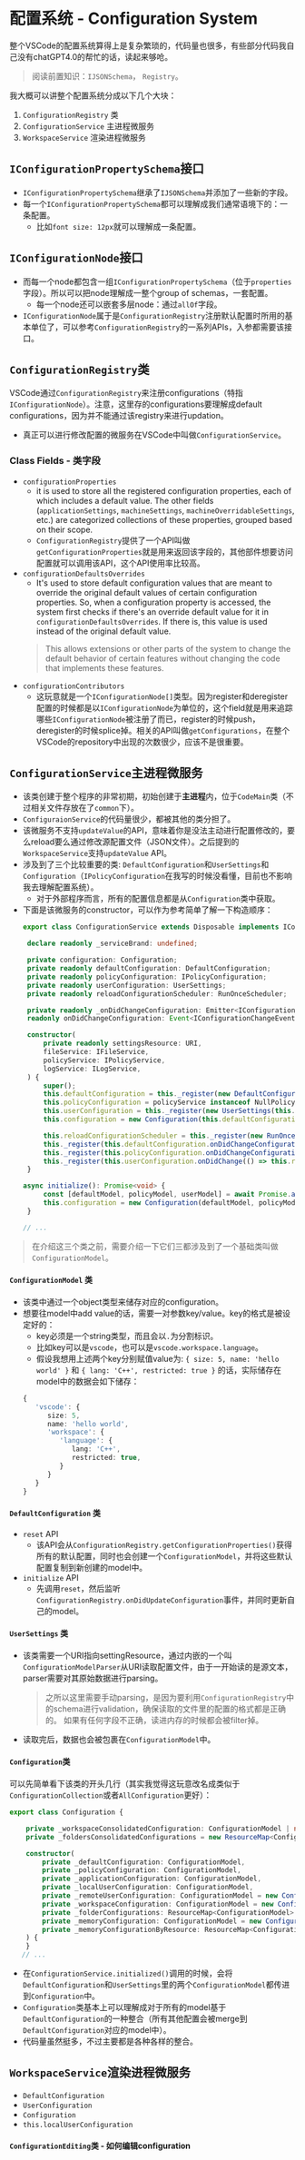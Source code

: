 # 配置系统 - Configuration System
整个VSCode的配置系统算得上是复杂繁琐的，代码量也很多，有些部分代码我自己没有chatGPT4.0的帮忙的话，读起来够呛。

> 阅读前置知识：`IJSONSchema`， `Registry`。

我大概可以讲整个配置系统分成以下几个大块：
1. `ConfigurationRegistry` 类
2. `ConfigurationService` 主进程微服务
3. `WorkspaceService` 渲染进程微服务

## `IConfigurationPropertySchema`接口
* `IConfigurationPropertySchema`继承了`IJSONSchema`并添加了一些新的字段。
* 每一个`IConfigurationPropertySchema`都可以理解成我们通常语境下的：一条配置。
    * 比如`font size: 12px`就可以理解成一条配置。

## `IConfigurationNode`接口
* 而每一个node都包含一组`IConfigurationPropertySchema`（位于`properties`字段）。所以可以把node理解成一整个group of schemas，一套配置。
    * 每一个node还可以嵌套多层node：通过`allOf`字段。
* `IConfigurationNode`属于是`ConfigurationRegistry`注册默认配置时所用的基本单位了，可以参考`ConfigurationRegistry`的一系列APIs，入参都需要该接口。

## `ConfigurationRegistry`类
VSCode通过`ConfigurationRegistry`来注册configurations（特指`IConfigurationNode`）。注意，这里存的configurations要理解成default configurations，因为并不能通过该registry来进行updation。
- 真正可以进行修改配置的微服务在VSCode中叫做`ConfigurationService`。

### Class Fields - 类字段
- `configurationProperties`
  - it is used to store all the registered configuration properties, each of which includes a default value. The other fields (`applicationSettings`, `machineSettings`, `machineOverridableSettings`, etc.) are categorized collections of these properties, grouped based on their scope.
  - `ConfigurationRegistry`提供了一个API叫做`getConfigurationProperties`就是用来返回该字段的，其他部件想要访问配置就可以调用该API，这个API使用率比较高。
- `configurationDefaultsOverrides`
  - It's used to store default configuration values that are meant to override the original default values of certain configuration properties. So, when a configuration property is accessed, the system first checks if there's an override default value for it in `configurationDefaultsOverrides`. If there is, this value is used instead of the original default value.
  > This allows extensions or other parts of the system to change the default behavior of certain features without changing the code that implements these features.
- `configurationContributors`
  - 这玩意就是一个`IConfigurationNode[]`类型。因为register和deregister配置的时候都是以`IConfigurationNode`为单位的，这个field就是用来追踪哪些`IConfigurationNode`被注册了而已，register的时候push，deregister的时候splice掉。相关的API叫做`getConfigurations`，在整个VSCode的repository中出现的次数很少，应该不是很重要。

## `ConfigurationService`主进程微服务
- 该类创建于整个程序的非常初期，初始创建于**主进程**内，位于`CodeMain`类（不过相关文件存放在了`common`下）。
- `ConfiguraionService`的代码量很少，都被其他的类分担了。
- 该微服务不支持`updateValue`的API，意味着你是没法主动进行配置修改的，要么reload要么通过修改源配置文件（JSON文件）。之后提到的`WorkspaceService`支持`updateValue` API。
- 涉及到了三个比较重要的类: `DefaultConfiguration`和`UserSettings`和`Configuration`（`IPolicyConfiguration`在我写的时候没看懂，目前也不影响我去理解配置系统）。
   - 对于外部程序而言，所有的配置信息都是从`Configuration`类中获取。
- 下面是该微服务的constructor，可以作为参考简单了解一下构造顺序：
   ```ts
   export class ConfigurationService extends Disposable implements IConfigurationService, IDisposable {

	declare readonly _serviceBrand: undefined;

	private configuration: Configuration;
	private readonly defaultConfiguration: DefaultConfiguration;
	private readonly policyConfiguration: IPolicyConfiguration;
	private readonly userConfiguration: UserSettings;
	private readonly reloadConfigurationScheduler: RunOnceScheduler;

	private readonly _onDidChangeConfiguration: Emitter<IConfigurationChangeEvent> = this._register(new Emitter<IConfigurationChangeEvent>());
	readonly onDidChangeConfiguration: Event<IConfigurationChangeEvent> = this._onDidChangeConfiguration.event;

	constructor(
		private readonly settingsResource: URI,
		fileService: IFileService,
		policyService: IPolicyService,
		logService: ILogService,
	) {
		super();
		this.defaultConfiguration = this._register(new DefaultConfiguration());
		this.policyConfiguration = policyService instanceof NullPolicyService ? new NullPolicyConfiguration() : this._register(new PolicyConfiguration(this.defaultConfiguration, policyService, logService));
		this.userConfiguration = this._register(new UserSettings(this.settingsResource, undefined, extUriBiasedIgnorePathCase, fileService));
		this.configuration = new Configuration(this.defaultConfiguration.configurationModel, this.policyConfiguration.configurationModel, new ConfigurationModel(), new ConfigurationModel());

		this.reloadConfigurationScheduler = this._register(new RunOnceScheduler(() => this.reloadConfiguration(), 50));
		this._register(this.defaultConfiguration.onDidChangeConfiguration(({ defaults, properties }) => this.onDidDefaultConfigurationChange(defaults, properties)));
		this._register(this.policyConfiguration.onDidChangeConfiguration(model => this.onDidPolicyConfigurationChange(model)));
		this._register(this.userConfiguration.onDidChange(() => this.reloadConfigurationScheduler.schedule()));
	}
   
   async initialize(): Promise<void> {
		const [defaultModel, policyModel, userModel] = await Promise.all([this.defaultConfiguration.initialize(), this.policyConfiguration.initialize(), this.userConfiguration.loadConfiguration()]);
		this.configuration = new Configuration(defaultModel, policyModel, new ConfigurationModel(), userModel);
	}
   
   // ...
   ```

> 在介绍这三个类之前，需要介绍一下它们三都涉及到了一个基础类叫做`ConfigurationModel`。

#### `ConfigurationModel` 类
- 该类中通过一个object类型来储存对应的configuration。
- 想要往model中add value的话，需要一对参数key/value。key的格式是被设定好的：
   - key必须是一个string类型，而且会以`.`为分割标识。
   - 比如key可以是`vscode`，也可以是`vscode.workspace.language`。
   - 假设我想用上述两个key分别赋值value为: `{ size: 5, name: 'hello world' }` 和 `{ lang: 'C++', restricted: true }` 的话，实际储存在model中的数据会如下储存：
   ```ts
   {
      'vscode': {
         size: 5,
         name: 'hello world',
         'workspace': {
            'language': {
               lang: 'C++',
               restricted: true,
            }
         }
      }
   }
   ```

#### `DefaultConfiguration` 类
- `reset` API
   - 该API会从`ConfigurationRegistry.getConfigurationProperties()`获得所有的默认配置，同时也会创建一个`ConfigurationModel`，并将这些默认配置复制到新创建的model中。
- `initialize` API
   - 先调用`reset`，然后监听`ConfigurationRegistry.onDidUpdateConfiguration`事件，并同时更新自己的model。


#### `UserSettings` 类
- 该类需要一个URI指向settingResource，通过内嵌的一个叫`ConfigurationModelParser`从URI读取配置文件，由于一开始读的是源文本，parser需要对其原始数据进行parsing。
   > 之所以这里需要手动parsing，是因为要利用`ConfigurationRegistry`中的schema进行validation，确保读取的文件里的配置的格式都是正确的。
   > 如果有任何字段不正确，读进内存的时候都会被filter掉。
- 读取完后，数据也会被包裹在`ConfigurationModel`中。


#### `Configuration`类
可以先简单看下该类的开头几行（其实我觉得这玩意改名成类似于`ConfigurationCollection`或者`AllConfiguration`更好）：
```ts
export class Configuration {

	private _workspaceConsolidatedConfiguration: ConfigurationModel | null = null;
	private _foldersConsolidatedConfigurations = new ResourceMap<ConfigurationModel>();

	constructor(
		private _defaultConfiguration: ConfigurationModel,
		private _policyConfiguration: ConfigurationModel,
		private _applicationConfiguration: ConfigurationModel,
		private _localUserConfiguration: ConfigurationModel,
		private _remoteUserConfiguration: ConfigurationModel = new ConfigurationModel(),
		private _workspaceConfiguration: ConfigurationModel = new ConfigurationModel(),
		private _folderConfigurations: ResourceMap<ConfigurationModel> = new ResourceMap<ConfigurationModel>(),
		private _memoryConfiguration: ConfigurationModel = new ConfigurationModel(),
		private _memoryConfigurationByResource: ResourceMap<ConfigurationModel> = new ResourceMap<ConfigurationModel>()
	) {
	}
   // ...
```
- 在`ConfigurationService.initialized()`调用的时候，会将`DefaultConfiguration`和`UserSettings`里的两个`ConfigurationModel`都传进到`Configuration`中。
- `Configuration`类基本上可以理解成对于所有的model基于`DefaultConfiguration`的一种整合（所有其他配置会被merge到`DefaultConfiguration`对应的model中）。
- 代码量虽然挺多，不过主要都是各种各样的整合。


## `WorkspaceService`渲染进程微服务

- `DefaultConfiguration`
- `UserConfiguration`
- `Configuration`
- `this.localUserConfiguration`

#### `ConfigurationEditing`类 - 如何编辑configuration
